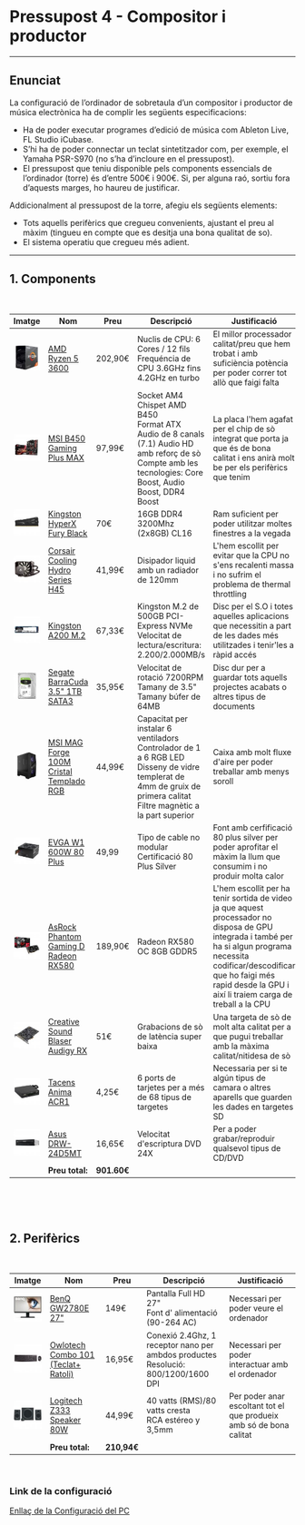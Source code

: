 # Pressupost 4 - Compositor i productor

---

## **Enunciat**

La configuració de l’ordinador de sobretaula d’un compositor i productor de música electrònica ha de complir les següents especificacions:
- Ha de poder executar programes d’edició de música com Ableton Live, FL Studio iCubase.
- S’hi ha de poder connectar un teclat sintetitzador com, per exemple, el Yamaha PSR-S970 (no s’ha d’incloure en el pressupost).
- El pressupost que teniu disponible pels components essencials de l’ordinador (torre) és d’entre 500€ i 900€. Si, per alguna raó, sortiu fora d’aquests marges, ho haureu de justificar.

Addicionalment al pressupost de la torre, afegiu els següents elements:
- Tots aquells perifèrics que cregueu convenients, ajustant el preu al màxim (tingueu en compte que es desitja una bona qualitat de so).
- El sistema operatiu que cregueu més adient.

---

## 1. Components

</br>

| Imatge | Nom | Preu | Descripció | Justificació |
| ------ | --- | ---- | ---------- | ------------ |
| <img src="img/amd.jpg"> | [AMD Ryzen 5 3600](https://www.pccomponentes.com/amd-ryzen-5-3600-36ghz-box) | 202,90€ | Nuclis de CPU: 6 Cores / 12 fils </br> Frequéncia de CPU 3.6GHz fins 4.2GHz en turbo | El millor processador calitat/preu que hem trobat i amb suficiència potència per poder correr tot allò que faigi falta
| <img src="img/placa%20base.jpg"> | [MSI B450 Gaming Plus MAX](https://www.pccomponentes.com/msi-b450-gaming-plus-max) | 97,99€ | Socket AM4</br>Chispet AMD B450</br>Format ATX</br>Audio de 8 canals (7.1) Audio HD amb reforç de sò</br>Compte amb les tecnologies: Core Boost, Audio Boost, DDR4 Boost | La placa l'hem agafat per el chip de sò integrat que porta ja que és de bona calitat i ens anirà molt be per els perifèrics que tenim
| <img src="img/ram_04.jpg"> | [Kingston HyperX Fury Black](https://www.pccomponentes.com/kingston-hyperx-fury-black-16gb-ddr4-3200mhz-pc-25600-2x8gb-cl16) | 70€ | 16GB DDR4 3200Mhz (2x8GB) CL16 |Ram suficient per poder utilitzar moltes finestres a la vegada
| <img src="img/disipador.jpg"> | [Corsair Cooling Hydro Series H45](https://www.pccomponentes.com/corsair-cooling-hydro-series-h45) | 41,99€ | Disipador liquid amb un radiador de 120mm |L'hem escollit per evitar que la CPU no s'ens recalenti massa i no sufrim el problema de thermal throttling
| <img src="img/nvme.jpg"> | [Kingston A200 M.2](https://www.pccomponentes.com/kingston-a2000-m2-500gb-pci-express-30-nvme) | 67,33€ | Kingston M.2 de 500GB PCI-Express NVMe</br>Velocitat de lectura/escritura: 2.200/2.000MB/s |Disc per el S.O i totes aquelles aplicacions que necessitin a part de les dades més utilitzades i tenir'les a ràpid accés
| <img src="img/hdd_04.jpg"> | [Segate BarraCuda 3.5" 1TB SATA3](https://www.pccomponentes.com/seagate-barracuda-35-1tb-sata3) | 35,95€ | Velocitat de rotació 7200RPM </br> Tamany de 3.5" </br> Tamany búfer de 64MB |Disc dur per a guardar tots aquells projectes acabats o altres tipus de documents
| <img src="img/caja.jpg"> | [MSI MAG Forge 100M Cristal Templado RGB](https://www.pccomponentes.com/msi-mag-forge-100r-cristal-templado-usb-32-rgb) | 44,99€ | Capacitat per instalar 6 ventiladors </br>Controlador de 1 a 6 RGB LED</br>Disseny de vidre templerat de 4mm de gruix de primera calitat</br>Filtre magnètic a la part superior | Caixa amb molt fluxe d'aire per poder treballar amb menys soroll
| <img src="img/fontalimentacio.jpg"> | [EVGA W1 600W 80 Plus](https://www.pccomponentes.com/evga-w1-600w-80-plus) | 49,99 | Tipo de cable no modular </br>Certificació 80 Plus Silver| Font amb cerfificació 80 plus silver per poder aprofitar el màxim la llum que consumim i no produir molta calor 
| <img src="img/gpu_04.jpg "> | [AsRock Phantom Gaming D Radeon RX580](https://www.pccomponentes.com/asrock-phantom-gaming-d-radeon-rx580-oc-8gb-gddr5) | 189,90€ |  Radeon RX580 OC 8GB GDDR5| L'hem escollit per ha tenir sortida de video ja que aquest processador no disposa de GPU integrada i també per ha si algun programa necessita codificar/descodificar que ho faigi més rapid desde la GPU i així li traiem carga de treball a la CPU
| <img src="img/audio.jpg"> | [Creative Sound Blaser Audigy RX](https://www.pccomponentes.com/creative-sound-blaster-audigy-rx) | 51€ | Grabacions de sò de latència super baixa| Una targeta de sò de molt alta calitat per a que pugui treballar amb la màxima calitat/nitidesa de sò
| <img src="img/tarjetes.jpg"> | [Tacens Anima ACR1](https://www.pccomponentes.com/tacens-anima-acr1-lector-de-tarjetas) | 4,25€ | 6 ports de tarjetes per a més de 68 tipus de targetes| Necessaria per si te algún tipus de camara o altres aparells que guarden les dades en targetes SD
| <img src="img/dvd.jpg"> | [Asus DRW-24D5MT](https://www.pccomponentes.com/asus-drw-24d5mt-grabadora-dvd-24x) | 16,65€ | Velocitat d'escriptura DVD 24X| Per a poder grabar/reproduir qualsevol tipus de CD/DVD
| | **Preu total:** | **901.60€** |


</br></br></br>

## 2. Perifèrics

</br>

| Imatge | Nom | Preu | Descripció | Justificació |
| ------ | --- | ---- | ---------- | ------------ |
| <img src="img/monitor_04.jpg"> | [BenQ GW2780E 27"](https://www.pccomponentes.com/benq-gw2780e-27-led-ips-eye-care) | 149€ | Pantalla Full HD 27" </br>Font d' alimentació (90-264 AC)|Necessari per poder veure el ordenador
| <img src="img/teclat_04.jpg"> | [Owlotech Combo 101 (Teclat+ Ratoli)](https://www.pccomponentes.com/owlotech-combo-101-teclado-raton-inalambricos) | 16,95€ | Conexió 2.4Ghz, 1 receptor nano per ambdos productes </br>Resolució: 800/1200/1600 DPI|Necessari per poder interactuar amb el ordenador
| <img src="img/altaveus.jpg"> | [Logitech Z333 Speaker 80W](https://www.pccomponentes.com/logitech-z333-speaker-40w) | 44,99€ | 40 vatts (RMS)/80 vatts cresta </br>RCA estéreo y 3,5mm|Per poder anar escoltant tot el que produeix amb só de bona calitat     
| | **Preu total:** | **210,94€** |

</br>

### **Link de la configuració**
[Enllaç de la Configuració del PC](https://www.pccomponentes.com/configurador/D224D3824)




















































